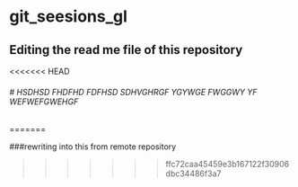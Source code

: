 # git_seesions_gl

## Editing the read me file of this  repository

<<<<<<< HEAD
###### # HSDHSD FHDFHD FDFHSD SDHVGHRGF YGYWGE FWGGWY YF WEFWEFGWEHGF 
=======

###rewriting into this from remote repository
>>>>>>> ffc72caa45459e3b167122f30906dbc34486f3a7
